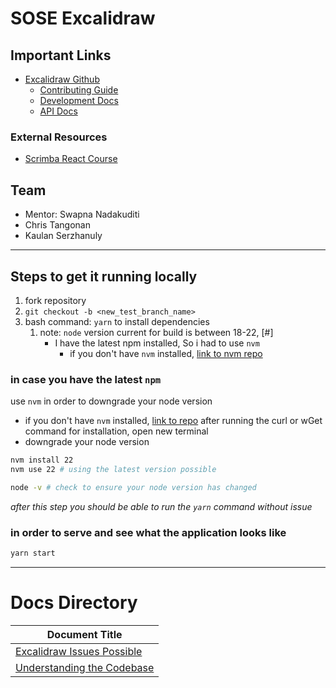 # SOSE Excalidraw
## Important Links
- [Excalidraw Github](https://github.com/excalidraw/excalidraw)
	- [Contributing Guide](https://docs.excalidraw.com/docs/introduction/contributing)
	- [Development Docs](https://docs.excalidraw.com/docs/introduction/development)
	- [API Docs](https://docs.excalidraw.com/docs/@excalidraw/excalidraw/api)

### External Resources
- [Scrimba React Course](https://scrimba.com/)


## Team
- Mentor: Swapna Nadakuditi
- Chris Tangonan
- Kaulan Serzhanuly
---
## Steps to get it running locally
1. fork repository
2. `git checkout -b <new_test_branch_name>`
3. bash command: `yarn` to install dependencies
	1. note: `node` version current for build is between 18-22, [#]
		- I have the latest npm installed, So i had to use `nvm`
			- if you don't have `nvm` installed, [link to nvm repo](https://github.com/nvm-sh/nvm)

### in case you have the latest `npm` 
use `nvm` in order to downgrade your node version
- if you don't have `nvm` installed, [link to repo](https://github.com/nvm-sh/nvm)
after running the curl or wGet command for installation, open new terminal
- downgrade your node version
```bash
nvm install 22
nvm use 22 # using the latest version possible

node -v # check to ensure your node version has changed
```
*after this step you should be able to run the `yarn` command without issue*

### in order to serve and see what the application looks like
```bash
yarn start
```


---
# Docs Directory
|Document Title|
|---|
|[Excalidraw Issues Possible](./docs/Excalidraw_Issues_Possible.md)|
|[Understanding the Codebase](./docs/Understanding_Codebase.md)|


